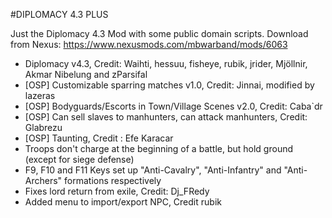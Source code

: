 #DIPLOMACY 4.3 PLUS

Just the Diplomacy 4.3 Mod with some public domain scripts. 
Download from Nexus: https://www.nexusmods.com/mbwarband/mods/6063

* Diplomacy v4.3, Credit: Waihti, hessuu, fisheye, rubik, jrider, Mjöllnir, Akmar Nibelung and zParsifal
* [OSP] Customizable sparring matches v1.0, Credit: Jinnai, modified by lazeras
* [OSP] Bodyguards/Escorts in Town/Village Scenes v2.0,  Credit: Caba`dr
* [OSP] Can sell slaves to manhunters, can attack manhunters,  Credit: Glabrezu
* [OSP] Taunting, Credit : Efe Karacar
* Troops don't charge at the beginning of a battle, but hold ground (except for siege defense)
* F9, F10 and F11 Keys set up "Anti-Cavalry", "Anti-Infantry" and "Anti-Archers" formations respectively
* Fixes lord return from exile, Credit: Dj_FRedy
* Added menu to import/export NPC, Credit rubik